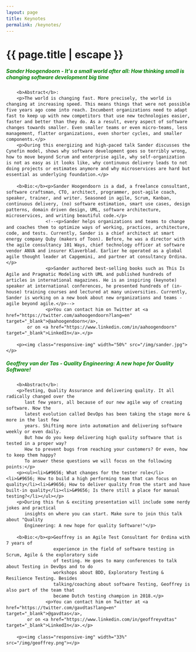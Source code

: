 ```yaml
---
layout: page
title: Keynotes
permalink: /keynotes/
---
```


<h1 class="page-title">{{ page.title | escape }}</h1>

<div class="section">
	<h5><a style="color:green" id="keynote1">Sander Hoogendoorn - <i>It's a small world after all: How thinking small is changing software development big time</i></a></h5>
    
        <b>Abstract</b>:
        <p>The world is changing fast. More precisely, the world is changing at increasing speed. This means things that were not possible five years ago come into reach. Incumbent organizations need to adapt fast to keep up with new competitors that use new technologies easier, faster and better than they do. As a result, every aspect of software changes towards smaller. Even smaller teams or even micro-teams, less management, flatter organizations, even shorter cycles, and smaller components.</p>
        <p>During this energizing and high-paced talk Sander discusses the Cynefin model, shows why software development goes so terribly wrong, how to move beyond Scrum and enterprise agile, why self-organization is not as easy as it looks like, why continuous delivery leads to not doing projects or estimates anymore and why microservices are hard but essential as underlying foundation.</p>
    
    	<b>Bio:</b><p>Sander Hoogendoorn is a dad, a freelance consultant, software craftsman, CTO, architect, programmer, post-agile coach, speaker, trainer, and writer. Seasoned in agile, Scrum, Kanban, continuous delivery, (no) software estimation, smart use cases, design patterns, domain driven design, UML, software architecture, microservices, and writing beautiful code.</p>
                   <!--<p>Sander helps organizations and teams to change and coaches them to optimize ways of working, practices, architecture, code, and tests. Currently, Sander is a chief architect at smart energy company Quby (makers of Toon). Before, he was a director with the agile consultancy 101 Ways, chief technology officer at software vendor ANVA and insurer Klaverblad. Earlier he operated as a global agile thought leader at Capgemini, and partner at consultancy Ordina.</p>
                   <p>Sander authored best-selling books such as This Is Agile and Pragmatic Modeling with UML and published hundreds of articles in international magazines. He is an inspiring (keynote) speaker at international conferences, he presented hundreds of (in-house) training courses and lectured at many universities. Currently, Sander is working on a new book about new organizations and teams - agile beyond agile.</p>-->
                   <p>You can contact him on Twitter at <a href="https://twitter.com/aahoogendoorn?lang=en" target="_blank">@aahoogendoorn</a>,
    		or on <a href="https://www.linkedin.com/in/aahoogendoorn" target="_blank">LinkedIn</a>.</p>
    
    	<p><img class="responsive-img" width="50%" src="/img/sander.jpg"></p>
</div>

<div class="divider"></div>

<div class="section">
	<h5><a style="color:green" id="keynote2">Geoffrey van der Tas - <i>Quality Engineering: A new hope for Quality Software!</i></a></h5>
    
        <b>Abstract</b>:
        <p>Testing, Quality Assurance and delivering quality. It all radically changed over the
           last few years, all because of our new agile way of creating software. Now the
           latest evolution called DevOps has been taking the stage more & more in the last few
           years. Shifting more into automation and delivering software weekly or even daily.
           But how do you keep delivering high quality software that is tested in a proper way?
           How to prevent bugs from reaching your customers? Or even, how to keep them happy? 
           To answer these questions we will focus on the following points:</p>
        <p><ul><li>&#9656; What changes for the tester role</li><li>&#9656; How to build a high performing team that can focus on quality</li><li>&#9656; How to deliver quality from the start and have built-in quality</li><li>&#9656; Is there still a place for manual testing?</li></ul></p>   
        <p>During this fun & exciting presentation will include some nerdy jokes and practical
           insights on where you can start. Make sure to join this talk about "Quality
           Engineering: A new hope for quality Software!"</p>
    
    	<b>Bio:</b><p>Geoffrey is an Agile Test Consultant for Ordina with 7 years of
                      experience in the field of software testing in Scrum, Agile & the exploratory side
                      of testing. He goes to many conferences to talk about Testing in DevOps and to do
                      workshops about BDD, Exploratory Testing & Resilience Testing. Besides
                      talking/coaching about software Testing, Geoffrey is also part of the team that
                      became Dutch testing champion in 2018.</p>
                   <p>You can contact him on Twitter at <a href="https://twitter.com/gavdtas?lang=en" target="_blank">@gavdtas</a>,
    		or on <a href="https://www.linkedin.com/in/geoffreyvdtas" target="_blank">LinkedIn</a>.</p>
    
    	<p><img class="responsive-img" width="33%" src="/img/geoffrey.png"></p>
</div>
